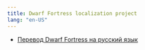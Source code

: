 ```yaml
---
title: Dwarf Fortress localization project
lang: "en-US"
---
```


* [Перевод Dwarf Fortress на русский язык](russian)
